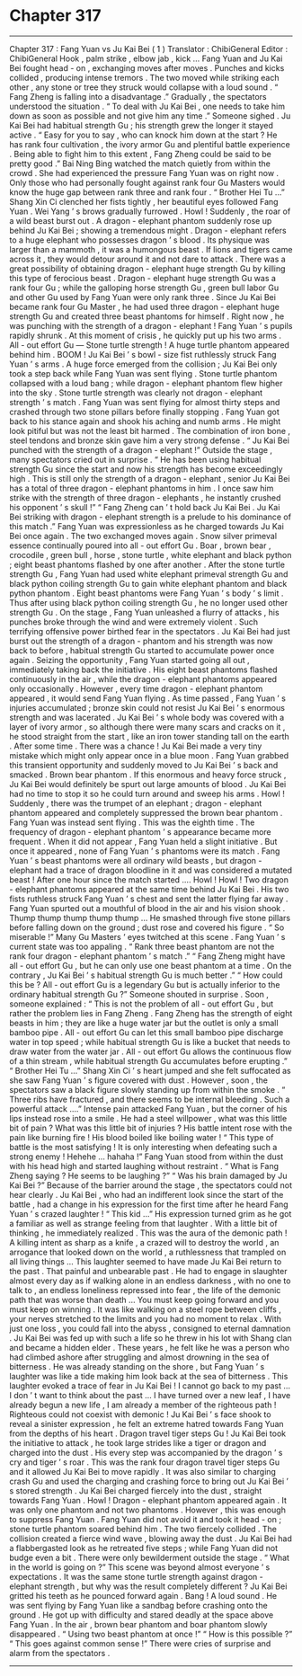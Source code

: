 
# Chapter 317


---

Chapter 317 : Fang Yuan vs Ju Kai Bei ( 1 )
Translator :
ChibiGeneral
Editor :
ChibiGeneral
Hook , palm strike , elbow jab , kick …
Fang Yuan and Ju Kai Bei fought head - on , exchanging moves after moves .
Punches and kicks collided , producing intense tremors .
The two moved while striking each other , any stone or tree they struck would collapse with a loud sound .
“ Fang Zheng is falling into a disadvantage .” Gradually , the spectators understood the situation .
“ To deal with Ju Kai Bei , one needs to take him down as soon as possible and not give him any time .” Someone sighed .
Ju Kai Bei had habitual strength Gu ; his strength grew the longer it stayed active .
“ Easy for you to say , who can knock him down at the start ? He has rank four cultivation , the ivory armor Gu and plentiful battle experience . Being able to fight him to this extent , Fang Zheng could be said to be pretty good .”
Bai Ning Bing watched the match quietly from within the crowd .
She had experienced the pressure Fang Yuan was on right now . Only those who had personally fought against rank four Gu Masters would know the huge gap between rank three and rank four .
“ Brother Hei Tu …” Shang Xin Ci clenched her fists tightly , her beautiful eyes followed Fang Yuan .
Wei Yang ’ s brows gradually furrowed .
Howl !
Suddenly , the roar of a wild beast burst out .
A dragon - elephant phantom suddenly rose up behind Ju Kai Bei ; showing a tremendous might .
Dragon - elephant refers to a huge elephant who possesses dragon ’ s blood . Its physique was larger than a mammoth , it was a humongous beast . If lions and tigers came across it , they would detour around it and not dare to attack .
There was a great possibility of obtaining dragon - elephant huge strength Gu by killing this type of ferocious beast .
Dragon - elephant huge strength Gu was a rank four Gu ; while the galloping horse strength Gu , green bull labor Gu and other Gu used by Fang Yuan were only rank three .
Since Ju Kai Bei became rank four Gu Master , he had used three dragon - elephant huge strength Gu and created three beast phantoms for himself .
Right now , he was punching with the strength of a dragon - elephant !
Fang Yuan ’ s pupils rapidly shrunk . At this moment of crisis , he quickly put up his two arms .
All - out effort Gu — Stone turtle strength !
A huge turtle phantom appeared behind him .
BOOM !
Ju Kai Bei ’ s bowl - size fist ruthlessly struck Fang Yuan ’ s arms .
A huge force emerged from the collision ; Ju Kai Bei only took a step back while Fang Yuan was sent flying .
Stone turtle phantom collapsed with a loud bang ; while dragon - elephant phantom flew higher into the sky .
Stone turtle strength was clearly not dragon - elephant strength ’ s match .
Fang Yuan was sent flying for almost thirty steps and crashed through two stone pillars before finally stopping .
Fang Yuan got back to his stance again and shook his aching and numb arms . He might look pitiful but was not the least bit harmed . The combination of iron bone , steel tendons and bronze skin gave him a very strong defense .
“ Ju Kai Bei punched with the strength of a dragon - elephant !” Outside the stage , many spectators cried out in surprise .
“ He has been using habitual strength Gu since the start and now his strength has become exceedingly high . This is still only the strength of a dragon - elephant , senior Ju Kai Bei has a total of three dragon - elephant phantoms in him . I once saw him strike with the strength of three dragon - elephants , he instantly crushed his opponent ’ s skull !”
“ Fang Zheng can ’ t hold back Ju Kai Bei . Ju Kai Bei striking with dragon - elephant strength is a prelude to his dominance of this match .”
Fang Yuan was expressionless as he charged towards Ju Kai Bei once again .
The two exchanged moves again .
Snow silver primeval essence continually poured into all - out effort Gu .
Boar , brown bear , crocodile , green bull , horse , stone turtle , white elephant and black python ; eight beast phantoms flashed by one after another .
After the stone turtle strength Gu , Fang Yuan had used white elephant primeval strength Gu and black python coiling strength Gu to gain white elephant phantom and black python phantom .
Eight beast phantoms were Fang Yuan ’ s body ’ s limit . Thus after using black python coiling strength Gu , he no longer used other strength Gu .
On the stage , Fang Yuan unleashed a flurry of attacks , his punches broke through the wind and were extremely violent .
Such terrifying offensive power birthed fear in the spectators .
Ju Kai Bei had just burst out the strength of a dragon - phantom and his strength was now back to before , habitual strength Gu started to accumulate power once again . Seizing the opportunity , Fang Yuan started going all out , immediately taking back the initiative .
His eight beast phantoms flashed continuously in the air , while the dragon - elephant phantoms appeared only occasionally .
However , every time dragon - elephant phantom appeared , it would send Fang Yuan flying .
As time passed , Fang Yuan ’ s injuries accumulated ; bronze skin could not resist Ju Kai Bei ’ s enormous strength and was lacerated .
Ju Kai Bei ’ s whole body was covered with a layer of ivory armor , so although there were many scars and cracks on it , he stood straight from the start , like an iron tower standing tall on the earth .
After some time .
There was a chance !
Ju Kai Bei made a very tiny mistake which might only appear once in a blue moon .
Fang Yuan grabbed this transient opportunity and suddenly moved to Ju Kai Bei ’ s back and smacked .
Brown bear phantom .
If this enormous and heavy force struck , Ju Kai Bei would definitely be spurt out large amounts of blood .
Ju Kai Bei had no time to stop it so he could turn around and sweep his arms .
Howl !
Suddenly , there was the trumpet of an elephant ; dragon - elephant phantom appeared and completely suppressed the brown bear phantom .
Fang Yuan was instead sent flying . This was the eighth time .
The frequency of dragon - elephant phantom ’ s appearance became more frequent . When it did not appear , Fang Yuan held a slight initiative . But once it appeared , none of Fang Yuan ’ s phantoms were its match .
Fang Yuan ’ s beast phantoms were all ordinary wild beasts , but dragon - elephant had a trace of dragon bloodline in it and was considered a mutated beast !
After one hour since the match started ….
Howl ! Howl !
Two dragon - elephant phantoms appeared at the same time behind Ju Kai Bei .
His two fists ruthless struck Fang Yuan ’ s chest and sent the latter flying far away .
Fang Yuan spurted out a mouthful of blood in the air and his vision shook .
Thump thump thump thump thump …
He smashed through five stone pillars before falling down on the ground ; dust rose and covered his figure .
“ So miserable !” Many Gu Masters ’ eyes twitched at this scene . Fang Yuan ’ s current state was too appaling .
“ Rank three beast phantom are not the rank four dragon - elephant phantom ’ s match .”
“ Fang Zheng might have all - out effort Gu , but he can only use one beast phantom at a time . On the contrary , Ju Kai Bei ’ s habitual strength Gu is much better .”
“ How could this be ? All - out effort Gu is a legendary Gu but is actually inferior to the ordinary habitual strength Gu ?” Someone shouted in surprise .
Soon , someone explained : “ This is not the problem of all - out effort Gu , but rather the problem lies in Fang Zheng . Fang Zheng has the strength of eight beasts in him ; they are like a huge water jar but the outlet is only a small bamboo pipe . All - out effort Gu can let this small bamboo pipe discharge water in top speed ; while habitual strength Gu is like a bucket that needs to draw water from the water jar . All - out effort Gu allows the continuous flow of a thin stream , while habitual strength Gu accumulates before erupting .”
“ Brother Hei Tu …” Shang Xin Ci ’ s heart jumped and she felt suffocated as she saw Fang Yuan ’ s figure covered with dust .
However , soon , the spectators saw a black figure slowly standing up from within the smoke .
“ Three ribs have fractured , and there seems to be internal bleeding . Such a powerful attack ….”
Intense pain attacked Fang Yuan , but the corner of his lips instead rose into a smile .
He had a steel willpower , what was this little bit of pain ? What was this little bit of injuries ?
His battle intent rose with the pain like burning fire ! His blood boiled like boiling water !
“ This type of battle is the most satisfying ! It is only interesting when defeating such a strong enemy ! Hehehe … hahaha !” Fang Yuan stood from within the dust with his head high and started laughing without restraint .
“ What is Fang Zheng saying ? He seems to be laughing ?”
“ Was his brain damaged by Ju Kai Bei ?”
Because of the barrier around the stage , the spectators could not hear clearly .
Ju Kai Bei , who had an indifferent look since the start of the battle , had a change in his expression for the first time after he heard Fang Yuan ’ s crazed laughter !
“ This kid …” His expression turned grim as he got a familiar as well as strange feeling from that laughter .
With a little bit of thinking , he immediately realized .
This was the aura of the demonic path !
A killing intent as sharp as a knife , a crazed will to destroy the world , an arrogance that looked down on the world , a ruthlessness that trampled on all living things …
This laughter seemed to have made Ju Kai Bei return to the past .
That painful and unbearable past .
He had to engage in slaughter almost every day as if walking alone in an endless darkness , with no one to talk to , an endless loneliness repressed into fear , the life of the demonic path that was worse than death …
You must keep going forward and you must keep on winning . It was like walking on a steel rope between cliffs , your nerves stretched to the limits and you had no moment to relax . With just one loss , you could fall into the abyss , consigned to eternal damnation .
Ju Kai Bei was fed up with such a life so he threw in his lot with Shang clan and became a hidden elder . These years , he felt like he was a person who had climbed ashore after struggling and almost drowning in the sea of bitterness .
He was already standing on the shore , but Fang Yuan ’ s laughter was like a tide making him look back at the sea of bitterness .
This laughter evoked a trace of fear in Ju Kai Bei !
I cannot go back to my past …
I don ’ t want to think about the past …
I have turned over a new leaf , I have already begun a new life , I am already a member of the righteous path !
Righteous could not coexist with demonic !
Ju Kai Bei ’ s face shook to reveal a sinister expression , he felt an extreme hatred towards Fang Yuan from the depths of his heart .
Dragon travel tiger steps Gu !
Ju Kai Bei took the initiative to attack , he took large strides like a tiger or dragon and charged into the dust .
His every step was accompanied by the dragon ’ s cry and tiger ’ s roar .
This was the rank four dragon travel tiger steps Gu and it allowed Ju Kai Bei to move rapidly . It was also similar to charging crash Gu and used the charging and crashing force to bring out Ju Kai Bei ’ s stored strength .
Ju Kai Bei charged fiercely into the dust , straight towards Fang Yuan .
Howl !
Dragon - elephant phantom appeared again .
It was only one phantom and not two phantoms .
However , this was enough to suppress Fang Yuan .
Fang Yuan did not avoid it and took it head - on ; stone turtle phantom soared behind him .
The two fiercely collided .
The collision created a fierce wind wave , blowing away the dust .
Ju Kai Bei had a flabbergasted look as he retreated five steps ; while Fang Yuan did not budge even a bit .
There were only bewilderment outside the stage .
“ What in the world is going on ?” This scene was beyond almost everyone ’ s expectations .
It was the same stone turtle strength against dragon - elephant strength , but why was the result completely different ?
Ju Kai Bei gritted his teeth as he pounced forward again .
Bang !
A loud sound . He was sent flying by Fang Yuan like a sandbag before crashing onto the ground .
He got up with difficulty and stared deadly at the space above Fang Yuan .
In the air , brown bear phantom and boar phantom slowly disappeared .
“ Using two beast phantom at once !”
“ How is this possible ?”
“ This goes against common sense !”
There were cries of surprise and alarm from the spectators .

---

